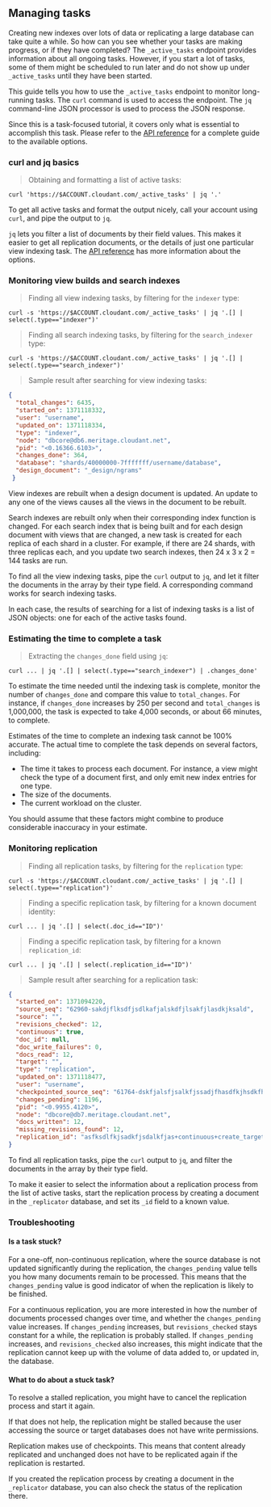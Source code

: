 ## Managing tasks

Creating new indexes over lots of data or replicating a large database can take quite a while. So how can you see whether your tasks are making progress, or if they have completed? The `_active_tasks` endpoint provides information about all ongoing tasks. However, if you start a lot of tasks, some of them might be scheduled to run later and do not show up under `_active_tasks` until they have been started.

This guide tells you how to use the `_active_tasks` endpoint to monitor long-running tasks.
The `curl` command is used to access the endpoint.
The `jq` command-line JSON processor is used to process the JSON response.

Since this is a task-focused tutorial, it covers only what is essential to accomplish this task. Please refer to the [API reference](api.html#-api-reference) for a complete guide to the available options.

### curl and jq basics

> Obtaining and formatting a list of active tasks:

```
curl 'https://$ACCOUNT.cloudant.com/_active_tasks' | jq '.'
```

To get all active tasks and format the output nicely, call your account using `curl`,
and pipe the output to `jq`.

`jq` lets you filter a list of documents by their field values.
This makes it easier to get all replication documents, or the details of just one particular view indexing task. The [API reference](api.html#-api-reference) has more information about the options.

### Monitoring view builds and search indexes

> Finding all view indexing tasks, by filtering for the `indexer` type:

```
curl -s 'https://$ACCOUNT.cloudant.com/_active_tasks' | jq '.[] | select(.type=="indexer")'
```

> Finding all search indexing tasks, by filtering for the `search_indexer` type:

```
curl -s 'https://$ACCOUNT.cloudant.com/_active_tasks' | jq '.[] | select(.type=="search_indexer")'
```

> Sample result after searching for view indexing tasks:

```json
{
  "total_changes": 6435,
  "started_on": 1371118332,
  "user": "username",
  "updated_on": 1371118334,
  "type": "indexer",
  "node": "dbcore@db6.meritage.cloudant.net",
  "pid": "<0.16366.6103>",
  "changes_done": 364,
  "database": "shards/40000000-7fffffff/username/database",
  "design_document": "_design/ngrams"
 }
```

View indexes are rebuilt when a design document is updated. An update to any one of the views causes all the views in the document to be rebuilt.

Search indexes are rebuilt only when their corresponding index function is changed. For each search index that is being built and for each design document with views that are changed, a new task is created for each replica of each shard in a cluster. For example, if there are 24 shards, with three replicas each, and you update two search indexes, then 24 x 3 x 2 = 144 tasks are run.

To find all the view indexing tasks, pipe the `curl` output to `jq`, and let it filter the documents in the array by their type field. 
A corresponding command works for search indexing tasks.

In each case, the results of searching for a list of indexing tasks is a list of JSON objects: one for each of the active tasks found.

### Estimating the time to complete a task

> Extracting the `changes_done` field using `jq`:

```
curl ... | jq '.[] | select(.type=="search_indexer") | .changes_done'
```

To estimate the time needed until the indexing task is complete, monitor the number of `changes_done` and compare this value to `total_changes`. For instance, if `changes_done` increases by 250 per second and `total_changes` is 1,000,000, the task is expected to take 4,000 seconds, or about 66 minutes, to complete.

<aside class="warning" role="complementary" aria-label="estimates">Estimates of the time to complete an indexing task cannot be 100% accurate. The actual time to complete the task depends on several factors, including:

- The time it takes to process each document. For instance, a view might check the type of a document first, and only emit new index entries for one type.
- The size of the documents.
- The current workload on the cluster.

You should assume that these factors might combine to produce considerable inaccuracy in your estimate.</aside>

### Monitoring replication

> Finding all replication tasks, by filtering for the `replication` type:

```
curl -s 'https://$ACCOUNT.cloudant.com/_active_tasks' | jq '.[] | select(.type=="replication")'
```

> Finding a specific replication task, by filtering for a known document identity:

```
curl ... | jq '.[] | select(.doc_id=="ID")'
```

> Finding a specific replication task, by filtering for a known `replication_id`:

```
curl ... | jq '.[] | select(.replication_id=="ID")'
```

> Sample result after searching for a replication task:

``` json
{
  "started_on": 1371094220,
  "source_seq": "62960-sakdjflksdfjsdlkafjalskdfjlsakfjlasdkjksald",
  "source": "",
  "revisions_checked": 12,
  "continuous": true,
  "doc_id": null,
  "doc_write_failures": 0,
  "docs_read": 12,
  "target": "",
  "type": "replication",
  "updated_on": 1371118477,
  "user": "username",
  "checkpointed_source_seq": "61764-dskfjalsfjsalkfjssadjfhasdfkjhsdkfhsdkf",
  "changes_pending": 1196,
  "pid": "<0.9955.4120>",
  "node": "dbcore@db7.meritage.cloudant.net",
  "docs_written": 12,
  "missing_revisions_found": 12,
  "replication_id": "asfksdlfkjsadkfjsdalkfjas+continuous+create_target"
}
```

To find all replication tasks, pipe the `curl` output to `jq`, and filter the documents in the array by their type field.

To make it easier to select the information about a replication process from the list of active tasks,
start the replication process by creating a document in the `_replicator` database, and set its `_id` field to a known value.

### Troubleshooting

#### Is a task stuck?

For a one-off, non-continuous replication, where the source database is not updated significantly during the replication, the `changes_pending` value tells you how many documents remain to be processed.
This means that the `changes_pending` value is good indicator of when the replication is likely to be finished.

For a continuous replication, you are more interested in how the number of documents processed changes over time, and whether the `changes_pending` value increases.
If `changes_pending` increases, but `revisions_checked` stays constant for a while, the replication is probably stalled.
If `changes_pending` increases, and `revisions_checked` also increases, this might indicate that the replication cannot keep up with the volume of data added to, or updated in, the database.

#### What to do about a stuck task?

To resolve a stalled replication, you might have to cancel the replication process and start it again.

If that does not help, the replication might be stalled because the user accessing the source or target databases does not have write permissions.

<aside class="notice" role="complementary" aria-label="checkpoints">Replication makes use of checkpoints. This means that content already replicated and unchanged does not have to be replicated again if the replication is restarted.</aside>

If you created the replication process by creating a document in the `_replicator` database, you can also check the status of the replication there.
